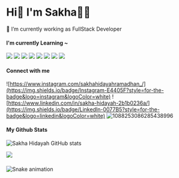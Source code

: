 # Hi👋 I'm Sakha👨‍💻

<!-- ![SakhaHidayah](<assets/github-header-image%20(1).png>) -->

<!--
**sakhahidayah/sakhahidayah** is a ✨ _special_ ✨ repository because its `README.md` (this file) appears on your GitHub profile.

Here are some ideas to get you started:

- 🔭 I’m currently working on ...
- 🌱 I’m currently learning ...
- 👯 I’m looking to collaborate on ...
- 🤔 I’m looking for help with ...
- 💬 Ask me about ...
- 📫 How to reach me: ...
- 😄 Pronouns: ...
- ⚡ Fun fact: ...
-->

🔭 I’m currently working as FullStack Developer

#### I'm currently Learning ~

<img src="https://img.shields.io/badge/JavaScript-323330?style=for-the-badge&logo=javascript&logoColor=F7DF1E}" /> <img src="https://img.shields.io/badge/PHP-777BB4?style=for-the-badge&logo=php&logoColor=white
" /> <img src="https://img.shields.io/badge/Vue%20js-35495E?style=for-the-badge&logo=vuedotjs&logoColor=4FC08D" /> <img src="https://img.shields.io/badge/React-20232A?style=for-the-badge&logo=react&logoColor=61DAFB" /> <img src="https://img.shields.io/badge/Laravel-FF2D20?style=for-the-badge&logo=laravel&logoColor=white" /> <img src="https://img.shields.io/badge/Codeigniter-EF4223?style=for-the-badge&logo=codeigniter&logoColor=white" /> <img src="https://img.shields.io/badge/Bootstrap-563D7C?style=for-the-badge&logo=bootstrap&logoColor=white" /> <img src="https://img.shields.io/badge/Tailwind_CSS-38B2AC?style=for-the-badge&logo=tailwind-css&logoColor=white" />

#### Connect with me

![https://www.instagram.com/sakhahidayahramadhan_/](https://img.shields.io/badge/Instagram-E4405F?style=for-the-badge&logo=instagram&logoColor=white) ![https://www.linkedin.com/in/sakha-hidayah-2b1b0236a/](https://img.shields.io/badge/LinkedIn-0077B5?style=for-the-badge&logo=linkedin&logoColor=white) ![1088253086285438996](https://img.shields.io/badge/Discord-5865F2?style=for-the-badge&logo=discord&logoColor=white)

#### My Github Stats

![Sakha Hidayah GitHub stats](https://github-readme-stats.vercel.app/api?username=sakhahidayah&show_icons=true&theme=tokyonight)

<picture>
  <source media="(prefers-color-scheme: dark)" srcset="https://raw.githubusercontent.com/sakhahidayah/sakhahidayah/output/pacman-contribution-graph-dark.svg">
  <source media="(prefers-color-scheme: light)" srcset="https://raw.githubusercontent.com/sakhahidayah/sakhahidayah/output/pacman-contribution-graph.svg">
  <img src="https://raw.githubusercontent.com/sakhahidayah/sakhahidayah/output/pacman/pacman-contribution-graph.svg" />

</picture>

###

<img src="https://raw.githubusercontent.com/sakhahidayah/sakhahidayah/output/snake.svg" alt="Snake animation" />

###
